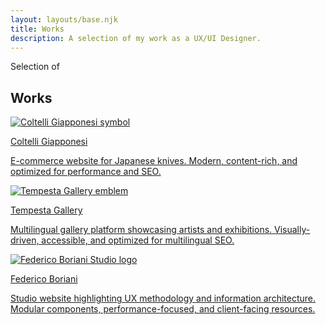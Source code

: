 ```yaml
---
layout: layouts/base.njk
title: Works
description: A selection of my work as a UX/UI Designer.
---
```


<section>
<p role="text" class="title">Selection of</p>

# Works

</section>
<section>

<div class="portfolio">
  <a href="/works/coltelli-giapponesi" class="portfolio__card">
    <img src="/images/coltelli-giapponesi.jpg" alt="Coltelli Giapponesi symbol" class="portfolio__image">
    <div class="portfolio__content">
      <p class="portfolio__title">Coltelli Giapponesi</p>
      <p class="portfolio__description">E-commerce website for Japanese knives. Modern, content-rich, and optimized for performance and SEO.</p>
    </div>
  </a>
  
  <a href="/works/tempesta-gallery" class="portfolio__card">
    <img src="/images/tempesta-gallery.png" alt="Tempesta Gallery emblem" class="portfolio__image">
    <div class="portfolio__content">
      <p class="portfolio__title">Tempesta Gallery</p>
      <p class="portfolio__description">Multilingual gallery platform showcasing artists and exhibitions. Visually-driven, accessible, and optimized for multilingual SEO.</p>
    </div>
  </a>

  <a href="/works/federico-boriani" class="portfolio__card">
    <img src="/images/federico-boriani.png" alt="Federico Boriani Studio logo" class="portfolio__image">
    <div class="portfolio__content">
      <p class="portfolio__title">Federico Boriani</p>
      <p class="portfolio__description">Studio website highlighting UX methodology and information architecture. Modular components, performance-focused, and client-facing resources.</p>
    </div>
  </a>
</div>
</div>

</section>
